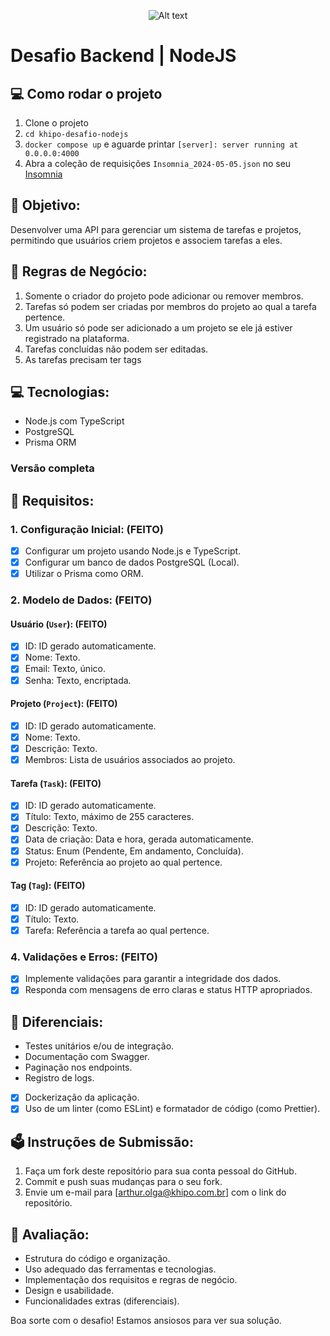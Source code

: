 <p align="center">
  <img title="a title" alt="Alt text" src="https://media.licdn.com/dms/image/D4E16AQGjCVuzlCthvg/profile-displaybackgroundimage-shrink_200_800/0/1690574706700?e=2147483647&v=beta&t=zlY1Mc10yQ3gA9qiZ4sZ7m8PkE-HIu8Haa1fUyKb_fU">
</p>

# Desafio Backend | NodeJS

## 💻 Como rodar o projeto

1. Clone o projeto
2. `cd khipo-desafio-nodejs`
3. `docker compose up` e aguarde printar `[server]: server running at 0.0.0.0:4000`
4. Abra a coleção de requisições `Insomnia_2024-05-05.json` no seu [Insomnia](https://insomnia.rest/)

## 🚀 Objetivo:

Desenvolver uma API para gerenciar um sistema de tarefas e projetos, permitindo que usuários criem projetos e associem tarefas a eles.

## 📖 Regras de Negócio:

1. Somente o criador do projeto pode adicionar ou remover membros.
2. Tarefas só podem ser criadas por membros do projeto ao qual a tarefa pertence.
3. Um usuário só pode ser adicionado a um projeto se ele já estiver registrado na plataforma.
4. Tarefas concluídas não podem ser editadas.
5. As tarefas precisam ter tags

## 💻 Tecnologias:

- Node.js com TypeScript
- PostgreSQL
- Prisma ORM

### Versão completa

## 📜 Requisitos:

### 1. Configuração Inicial: (FEITO)

- [x] Configurar um projeto usando Node.js e TypeScript.
- [x] Configurar um banco de dados PostgreSQL (Local).
- [x] Utilizar o Prisma como ORM.

### 2. Modelo de Dados: (FEITO)

#### Usuário (`User`): (FEITO)

- [x] ID: ID gerado automaticamente.
- [x] Nome: Texto.
- [x] Email: Texto, único.
- [x] Senha: Texto, encriptada.

#### Projeto (`Project`): (FEITO)

- [x] ID: ID gerado automaticamente.
- [x] Nome: Texto.
- [x] Descrição: Texto.
- [x] Membros: Lista de usuários associados ao projeto.

#### Tarefa (`Task`): (FEITO)

- [x] ID: ID gerado automaticamente.
- [x] Título: Texto, máximo de 255 caracteres.
- [x] Descrição: Texto.
- [x] Data de criação: Data e hora, gerada automaticamente.
- [x] Status: Enum (Pendente, Em andamento, Concluída).
- [x] Projeto: Referência ao projeto ao qual pertence.

#### Tag (`Tag`): (FEITO)

- [x] ID: ID gerado automaticamente.
- [x] Título: Texto.
- [x] Tarefa: Referência a tarefa ao qual pertence.

### 4. Validações e Erros: (FEITO)

- [x] Implemente validações para garantir a integridade dos dados.
- [x] Responda com mensagens de erro claras e status HTTP apropriados.

## 🥇 Diferenciais:

- Testes unitários e/ou de integração.
- Documentação com Swagger.
- Paginação nos endpoints.
- Registro de logs.
- [x] Dockerização da aplicação.
- [x] Uso de um linter (como ESLint) e formatador de código (como Prettier).

## 🗳️ Instruções de Submissão:

1. Faça um fork deste repositório para sua conta pessoal do GitHub.
2. Commit e push suas mudanças para o seu fork.
3. Envie um e-mail para [arthur.olga@khipo.com.br] com o link do repositório.

## 🧪 Avaliação:

- Estrutura do código e organização.
- Uso adequado das ferramentas e tecnologias.
- Implementação dos requisitos e regras de negócio.
- Design e usabilidade.
- Funcionalidades extras (diferenciais).

Boa sorte com o desafio! Estamos ansiosos para ver sua solução.
